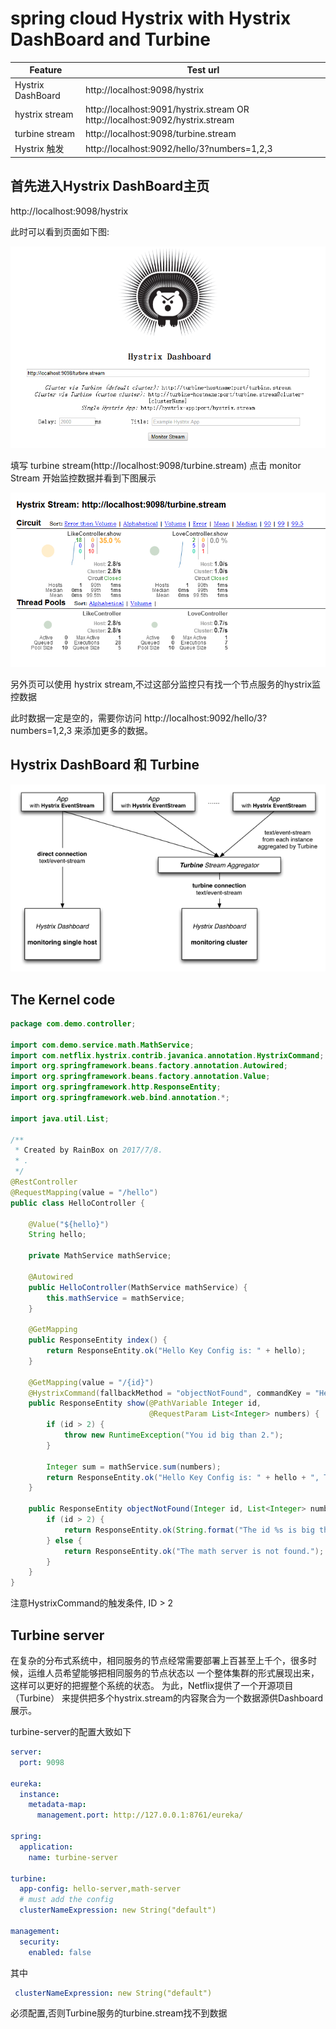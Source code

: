 # spring cloud Hystrix with Hystrix DashBoard and Turbine

| Feature| Test url |
|--------|----------|
|Hystrix DashBoard | http://localhost:9098/hystrix |
|hystrix stream | http://localhost:9091/hystrix.stream OR http://localhost:9092/hystrix.stream|
|turbine stream | http://localhost:9098/turbine.stream|
|Hystrix 触发| http://localhost:9092/hello/3?numbers=1,2,3|

## 首先进入Hystrix DashBoard主页

http://localhost:9098/hystrix

此时可以看到页面如下图:

![Zuul Eureka Server Framework](image/monitor/hystrix-dashboard-home.png)

填写 turbine stream(http://localhost:9098/turbine.stream) 点击 monitor Stream 开始监控数据并看到下图展示

![Zuul Eureka Server Framework](image/monitor/hystrix-dashboard-monitor.png)

另外页可以使用 hystrix stream,不过这部分监控只有找一个节点服务的hystrix监控数据

此时数据一定是空的，需要你访问 http://localhost:9092/hello/3?numbers=1,2,3 来添加更多的数据。

## Hystrix DashBoard 和 Turbine

![Zuul Eureka Server Framework](image/monitor/dashboard-direct-vs-turbine.png)

## The Kernel code

```Java
package com.demo.controller;

import com.demo.service.math.MathService;
import com.netflix.hystrix.contrib.javanica.annotation.HystrixCommand;
import org.springframework.beans.factory.annotation.Autowired;
import org.springframework.beans.factory.annotation.Value;
import org.springframework.http.ResponseEntity;
import org.springframework.web.bind.annotation.*;

import java.util.List;

/**
 * Created by RainBox on 2017/7/8.
 * .
 */
@RestController
@RequestMapping(value = "/hello")
public class HelloController {

    @Value("${hello}")
    String hello;

    private MathService mathService;

    @Autowired
    public HelloController(MathService mathService) {
        this.mathService = mathService;
    }

    @GetMapping
    public ResponseEntity index() {
        return ResponseEntity.ok("Hello Key Config is: " + hello);
    }

    @GetMapping(value = "/{id}")
    @HystrixCommand(fallbackMethod = "objectNotFound", commandKey = "HelloController.show")
    public ResponseEntity show(@PathVariable Integer id,
                               @RequestParam List<Integer> numbers) {
        if (id > 2) {
            throw new RuntimeException("You id big than 2.");
        }

        Integer sum = mathService.sum(numbers);
        return ResponseEntity.ok("Hello Key Config is: " + hello + ", The sum = " + sum);
    }

    public ResponseEntity objectNotFound(Integer id, List<Integer> numbers) {
        if (id > 2) {
            return ResponseEntity.ok(String.format("The id %s is big than 2.", id));
        } else {
            return ResponseEntity.ok("The math server is not found.");
        }
    }
}

```

注意HystrixCommand的触发条件, ID > 2

## Turbine server

  在复杂的分布式系统中，相同服务的节点经常需要部署上百甚至上千个，很多时候，运维人员希望能够把相同服务的节点状态以
一个整体集群的形式展现出来，这样可以更好的把握整个系统的状态。 为此，Netflix提供了一个开源项目（Turbine）
来提供把多个hystrix.stream的内容聚合为一个数据源供Dashboard展示。

turbine-server的配置大致如下

```yaml
server:
  port: 9098

eureka:
  instance:
    metadata-map:
      management.port: http://127.0.0.1:8761/eureka/

spring:
  application:
    name: turbine-server

turbine:
  app-config: hello-server,math-server
  # must add the config
  clusterNameExpression: new String("default")

management:
  security:
    enabled: false
```

其中

```yaml
 clusterNameExpression: new String("default")
```

必须配置,否则Turbine服务的turbine.stream找不到数据
